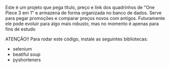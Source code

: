 Este é um projeto que pega título, preço e link dos quadrinhos de "One Piece 3 em 1" e armazena de forma organizada no banco de dados.
Serve para pegar promoções e comparar preços novos com antigos.
Futuramente ele pode evoluir para algo mais robusto, mas no momento é apenas para fins de estudo

ATENÇÃO!! Para rodar este código, instale as seguintes bibliotecas:
- selenium
- beatiful soup
- pyshorteners

